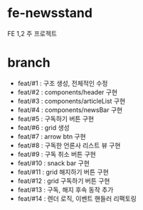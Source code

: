 # fe-newsstand
FE 1,2 주 프로젝트

# branch
- feat/#1 : 구조 생성, 전체적인 수정
- feat/#2 : components/header 구현
- feat/#3 : components/articleList 구현
- feat/#4 : components/newsBar 구현
- feat/#5 : 구독하기 버튼 구현
- feat/#6 : grid 생성
- feat/#7 : arrow btn 구현
- feat/#8 : 구독한 언론사 리스트 뷰 구현
- feat/#9 : 구독 취소 버튼 구현
- feat/#10 : snack bar 구현
- feat/#11 : grid 해지하기 버튼 구현
- feat/#12 : grid 구독하기 버튼 구현
- feat/#13 : 구독, 해지 후속 동작 추가
- feat/#14 : 렌더 로직, 이벤트 핸들러 리팩토링